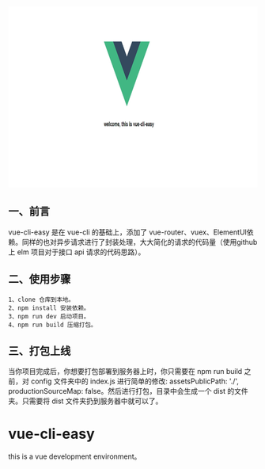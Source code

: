 <img src="./src/assets/vue-cli-easy.jpg" width="780" height="365">

## 一、前言
vue-cli-easy 是在 vue-cli 的基础上，添加了 vue-router、vuex、ElementUI依赖。同样的也对异步请求进行了封装处理，大大简化的请求的代码量（使用github 上 elm 项目对于接口 api 请求的代码思路）。

## 二、使用步骤
```
1、clone 仓库到本地。
2、npm install 安装依赖。
3、npm run dev 启动项目。
4、npm run build 压缩打包。
```

## 三、打包上线
当你项目完成后，你想要打包部署到服务器上时，你只需要在 npm run build 之前，对 config 文件夹中的 index.js 进行简单的修改: assetsPublicPath: './', productionSourceMap: false。然后进行打包，目录中会生成一个 dist 的文件夹。只需要将 dist 文件夹扔到服务器中就可以了。

# vue-cli-easy
this is a vue development environment。
